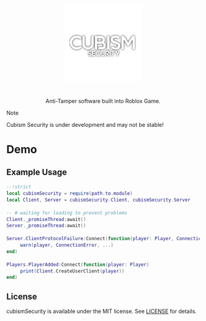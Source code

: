 <div align="center">
<img src="Icon.png" alt="cubismSecurity.png" width=200></img>
<h1></h1>
Anti-Tamper software built into Roblox Game.
</div>

> [!NOTE]
> Cubism Security is under development and may not be stable!

# Demo

## Example Usage
```lua
--!strict
local cubismSecurity = require(path.to.module)
local Client, Server = cubismSecurity.Client, cubismSecurity.Server

-- # waiting for loading to prevent problems
Client._promiseThread:await()
Server._promiseThread:await()

Server.ClientProtocolFailure:Connect(function(player: Player, ConnectionError: Enum.ConnectionError?, ...)
     warn(player, ConnectionError, ...)
end)

Players.PlayerAdded:Connect(function(player: Player)
     print(Client.CreateUserClient(player))
end)
```

## License
cubismSecurity is available under the MIT license. See [LICENSE](LICENSE) for details.
